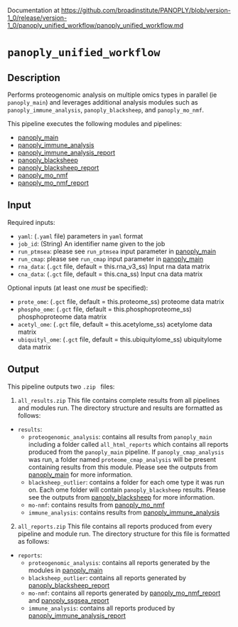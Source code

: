Documentation at https://github.com/broadinstitute/PANOPLY/blob/version-1_0/release/version-1_0/panoply_unified_workflow/panoply_unified_workflow.md

# ```panoply_unified_workflow```

## Description
Performs proteogenomic analysis on multiple omics types in parallel (ie ```panoply_main```) and leverages additional analysis modules such as ```panoply_immune_analysis```, ```panoply_blacksheep```, and ```panoply_mo_nmf```.

This pipeline executes the following modules and pipelines:

* [panoply_main](./Pipelines%3A-panoply_main)
* [panoply_immune_analysis](./Data-Analysis-Modules%3A-panoply_immune_analysis)
* [panoply_immune_analysis_report](./Report-Modules%3A-panoply_immune_analysis_report)
* [panoply_blacksheep](./Data-Analysis-Modules%3A-panoply_blacksheep)
* [panoply_blacksheep_report](./Report-Modules%3A-panoply_blacksheep_report)
* [panoply_mo_nmf](./Data-Analysis-Modules%3A-panoply_mo_nmf)
* [panoply_mo_nmf_report](./Report-Modules%3A-panoply_mo_nmf_report)

## Input

Required inputs:

* ```yaml```: (`.yaml` file) parameters in `yaml` format
* ```job_id```: (String) An identifier name given to the job
* ```run_ptmsea```: please see `run_ptmsea` input parameter in [panoply_main](./Pipelines%3A-panoply_main)
* ```run_cmap```: please see `run_cmap` input parameter in [panoply_main](./Pipelines%3A-panoply_main)
* ```rna_data```: (`.gct` file, default = this.rna_v3_ss) Input rna data matrix
* ```cna_data```: (`.gct` file, default = this.cna_ss) Input cna data matrix

Optional inputs (at least one *must* be specified):

* ```prote_ome```: (`.gct` file, default = this.proteome_ss) proteome data matrix
* ```phospho_ome```: (`.gct` file, default = this.phosphoproteome_ss) phosphoproteome data matrix
* ```acetyl_ome```: (`.gct` file, default = this.acetylome_ss) acetylome data matrix
* ```ubiquityl_ome```: (`.gct` file, default = this.ubiquitylome_ss) ubiquitylome data matrix

## Output
This pipeline outputs two `.zip	` files:

1. `all_results.zip` 
This file contains complete results from all pipelines and modules run. The directory structure and results are formatted as follows:

* `results`:
	- `proteogenomic_analysis`: contains all results from `panoply_main` including a folder called `all_html_reports` which contains all reports produced from the `panoply_main` pipeline. If `panoply_cmap_analysis` was run, a folder named `proteome_cmap_analysis` will be present containing results from this module. Please see the outputs from [panoply_main](./Pipelines%3A-panoply_main) for more information.
	- `blacksheep_outlier`: contains a folder for each ome type it was run on. Each ome folder will contain `panoply_blacksheep` results. Please see the outputs from [panoply_blacksheep](./Data-Analysis-Modules%3A-panoply_blacksheep) for more information.
	- `mo-nmf`: contains results from [panoply_mo_nmf](./Data-Analysis-Modules%3A-panoply_mo_nmf)
	- `immune_analysis`: contains results from [panoply_immune_analysis](./Data-Analysis-Modules%3A-panoply_immune_analysis)

2. `all_reports.zip`
This file contains all reports produced from every pipeline and module run. The directory structure for this file is formatted as follows:

* `reports`:
	- `proteogenomic_analysis`: contains all reports generated by the modules in [panoply_main](./Pipelines%3A-panoply_main)
	- `blacksheep_outlier`: contains all reports generated by [panoply_blacksheep_report](./Report-Modules%3A-panoply_blacksheep_report)
	- `mo-nmf`: contains all reports generated by [panoply_mo_nmf_report](./Report-Modules%3A-panoply_mo_nmf_report) and [panoply_ssgsea_report](./Report-Modules%3A-panoply_ssgsea_report)
	- `immune_analysis`: contains all reports produced by [panoply_immune_analysis_report](./Report-Modules%3A-panoply_immune_analysis_report)

